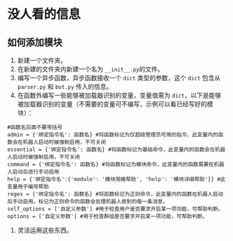 # 没人看的信息

## 如何添加模块
1. 新建一个文件夹。
1. 在新建的文件夹内新建一个名为 `__init__.py`的文件。
1. 编写一个异步函数，异步函数接收一个 `dict` 类型的参数，这个 `dict` 包含从 `parser.py` 和 `bot.py` 传入的信息。
1. 在函数外编写一些能够被加载器识别的变量，变量值需为 `dict`，以下是能够被加载器识别的变量（不需要的变量可不编写，示例可以看已经写好的模块）：
```
#函数名后面不要带括号
admin = {'绑定指令名': 函数名} #将函数标记为仅超级管理员可用的指令，此变量内的函数会在机器人启动时被强制启用，不可关闭
essential = {'绑定指令名': 函数名} #将函数标记为基础命令，此变量内的函数会在机器人启动时被强制启用，不可关闭
command = {'绑定指令名': 函数名} #将函数标记为模块命令，此变量内的函数需要在机器人启动后进行手动启用
help = {'绑定指令名':{'module': '模块简略帮助', 'help': '模块详细帮助'}} #此变量用于编写帮助
regex = {'绑定指令名': 函数名} #将函数标记为正则命令，此变量内的函数在机器人启动后手动启用。标记为正则命令的函数会处理机器人收到的每一条消息。
self_options = ['自定义参数'] #用于检查用户是否要求开启某一项功能，可帮助判断。
options = ['自定义参数'] #用于检查群组是否要求开启某一项功能，可帮助判断。
```
1. 灵活运用这些东西。